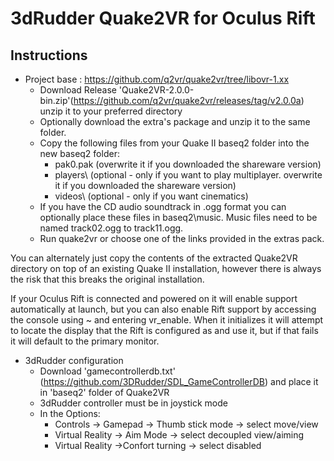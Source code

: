 # 3dRudder Quake2VR for Oculus Rift

## Instructions
* Project base : https://github.com/q2vr/quake2vr/tree/libovr-1.xx
  * Download Release 'Quake2VR-2.0.0-bin.zip'(https://github.com/q2vr/quake2vr/releases/tag/v2.0.0a) unzip it to your preferred directory
  * Optionally download the extra's package and unzip it to the same folder.
  * Copy the following files from your Quake II baseq2 folder into the new baseq2 folder:
    * pak0.pak (overwrite it if you downloaded the shareware version)
    * players\ (optional - only if you want to play multiplayer. overwrite it if you downloaded the shareware version)
    * videos\ (optional - only if you want cinematics)
  * If you have the CD audio soundtrack in .ogg format you can optionally place these files in baseq2\music\. Music files need to be named track02.ogg to track11.ogg.
  * Run quake2vr or choose one of the links provided in the extras pack.
  
You can alternately just copy the contents of the extracted Quake2VR directory on top of an existing Quake II installation, however there is always the risk that this breaks the original installation.

If your Oculus Rift is connected and powered on it will enable support automatically at launch, but you can also enable Rift support by accessing the console using ~ and entering vr_enable. When it initializes it will attempt to locate the display that the Rift is configured as and use it, but if that fails it will default to the primary monitor.

* 3dRudder configuration
  * Download 'gamecontrollerdb.txt' (https://github.com/3DRudder/SDL_GameControllerDB) and place it in 'baseq2' folder of Quake2VR
  * 3dRudder controller must be in joystick mode
  * In the Options:
    * Controls -> Gamepad -> Thumb stick mode -> select move/view
    * Virtual Reality -> Aim Mode -> select decoupled view/aiming
    * Virtual Reality ->Confort turning -> select disabled     
  
